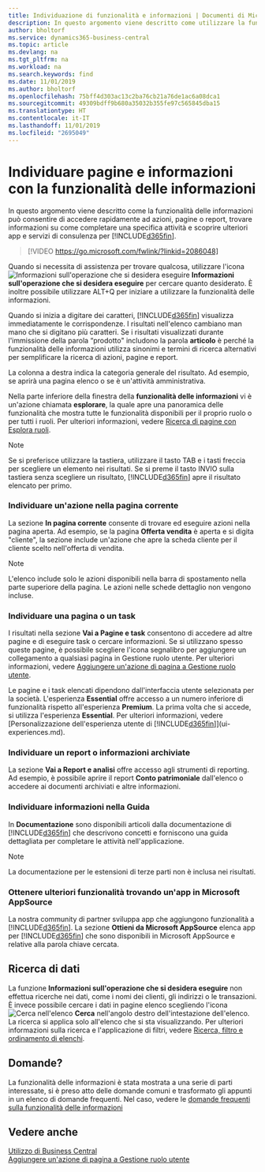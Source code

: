 ```yaml
---
title: Individuazione di funzionalità e informazioni | Documenti di Microsoft
description: In questo argomento viene descritto come utilizzare la funzionalità di ricerca per trovare azioni, pagine, report, documentazione e dati nonché altre app e servizi di consulenza.
author: bholtorf
ms.service: dynamics365-business-central
ms.topic: article
ms.devlang: na
ms.tgt_pltfrm: na
ms.workload: na
ms.search.keywords: find
ms.date: 11/01/2019
ms.author: bholtorf
ms.openlocfilehash: 75bff4d303ac13c2ba76cb21a76de1ac6a08dca1
ms.sourcegitcommit: 49309bdff9b680a35032b355fe97c565845dba15
ms.translationtype: HT
ms.contentlocale: it-IT
ms.lasthandoff: 11/01/2019
ms.locfileid: "2695049"
---
```

# <a name="finding-pages-and-information-with-tell-me"></a>Individuare pagine e informazioni con la funzionalità delle informazioni  
In questo argomento viene descritto come la funzionalità delle informazioni può consentire di accedere rapidamente ad azioni, pagine o report, trovare informazioni su come completare una specifica attività e scoprire ulteriori app e servizi di consulenza per  [!INCLUDE[d365fin](includes/d365fin_md.md)].  


> [!VIDEO https://go.microsoft.com/fwlink/?linkid=2086048]

Quando si necessita di assistenza per trovare qualcosa, utilizzare l'icona ![Informazioni sull'operazione che si desidera eseguire](media/ui-search/search.png "Cerca pagina o report") **Informazioni sull'operazione che si desidera eseguire** per cercare quanto desiderato. È inoltre possibile utilizzare ALT+Q per iniziare a utilizzare la funzionalità delle informazioni.

Quando si inizia a digitare dei caratteri, [!INCLUDE[d365fin](includes/d365fin_md.md)] visualizza immediatamente le corrispondenze. I risultati nell'elenco cambiano man mano che si digitano più caratteri. Se i risultati visualizzati durante l'immissione della parola “prodotto" includono la parola **articolo** è perché la funzionalità delle informazioni utilizza sinonimi e termini di ricerca alternativi per semplificare la ricerca di azioni, pagine e report.

La colonna a destra indica la categoria generale del risultato. Ad esempio, se aprirà una pagina elenco o se è un'attività amministrativa.  

Nella parte inferiore della finestra della **funzionalità delle informazioni** vi è un'azione chiamata **esplorare**, la quale apre una panoramica delle funzionalità che mostra tutte le funzionalità disponibili per il proprio ruolo o per tutti i ruoli. Per ulteriori informazioni, vedere [Ricerca di pagine con Esplora ruoli](ui-role-explorer.md).

> [!NOTE]  
>   Se si preferisce utilizzare la tastiera, utilizzare il tasto TAB e i tasti freccia per scegliere un elemento nei risultati. Se si preme il tasto INVIO sulla tastiera senza scegliere un risultato, [!INCLUDE[d365fin](includes/d365fin_md.md)] apre il risultato elencato per primo.

### <a name="finding-an-action-on-the-current-page"></a>Individuare un'azione nella pagina corrente
La sezione **In pagina corrente** consente di trovare ed eseguire azioni nella pagina aperta. Ad esempio, se la pagina **Offerta vendita** è aperta e si digita "cliente", la sezione include un'azione che apre la scheda cliente per il cliente scelto nell'offerta di vendita.

> [!NOTE]  
>   L'elenco include solo le azioni disponibili nella barra di spostamento nella parte superiore della pagina. Le azioni nelle schede dettaglio non vengono incluse.  

### <a name="finding-a-page-or-a-task"></a>Individuare una pagina o un task
I risultati nella sezione **Vai a Pagine e task** consentono di accedere ad altre pagine e di eseguire task o cercare informazioni. Se si utilizzano spesso queste pagine, è possibile scegliere l'icona segnalibro per aggiungere un collegamento a qualsiasi pagina in Gestione ruolo utente. Per ulteriori informazioni, vedere [Aggiungere un'azione di pagina a Gestione ruolo utente](ui-bookmarks.md).

Le pagine e i task elencati dipendono dall'interfaccia utente selezionata per la società. L'esperienza **Essential** offre accesso a un numero inferiore di funzionalità rispetto all'esperienza **Premium**. La prima volta che si accede, si utilizza l'esperienza **Essential**. Per ulteriori informazioni, vedere [Personalizzazione dell'esperienza utente di [!INCLUDE[d365fin](includes/d365fin_md.md)]](ui-experiences.md).

### <a name="finding-a-report-or-archived-information"></a>Individuare un report o informazioni archiviate
La sezione **Vai a Report e analisi** offre accesso agli strumenti di reporting. Ad esempio, è possibile aprire il report **Conto patrimoniale** dall'elenco o accedere ai documenti archiviati e altre informazioni.  

### <a name="finding-information-in-the-help"></a>Individuare informazioni nella Guida
In **Documentazione** sono disponibili articoli dalla documentazione di [!INCLUDE[d365fin](includes/d365fin_md.md)] che descrivono concetti e forniscono una guida dettagliata per completare le attività nell'applicazione.    

> [!NOTE]  
> La documentazione per le estensioni di terze parti non è inclusa nei risultati.

### <a name="getting-more-functionality-by-finding-an-app-on-microsoft-appsource"></a>Ottenere ulteriori funzionalità trovando un'app in Microsoft AppSource
La nostra community di partner sviluppa app che aggiungono funzionalità a [!INCLUDE[d365fin](includes/d365fin_md.md)]. La sezione **Ottieni da Microsoft AppSource** elenca app per [!INCLUDE[d365fin](includes/d365fin_md.md)] che sono disponibili in Microsoft AppSource e relative alla parola chiave cercata.

## <a name="searching-for-data"></a>Ricerca di dati
La funzione **Informazioni sull'operazione che si desidera eseguire** non effettua ricerche nei dati, come i nomi dei clienti, gli indirizzi o le transazioni. È invece possibile cercare i dati in pagine elenco scegliendo l'icona ![Cerca nell'elenco](media/ui-search/search-list.png "Icona Cerca nell'elenco") **Cerca** nell'angolo destro dell'intestazione dell'elenco. La ricerca si applica solo all'elenco che si sta visualizzando. Per ulteriori informazioni sulla ricerca e l'applicazione di filtri, vedere [Ricerca, filtro e ordinamento di elenchi](ui-enter-criteria-filters.md).

## <a name="questions"></a>Domande?
La funzionalità delle informazioni è stata mostrata a una serie di parti interessate, si è preso atto delle domande comuni e trasformato gli appunti in un elenco di domande frequenti. Nel caso, vedere le [domande frequenti sulla funzionalità delle informazioni](ui-search-faq.md)

## <a name="see-also"></a>Vedere anche
[Utilizzo di Business Central](ui-work-product.md)  
[Aggiungere un'azione di pagina a Gestione ruolo utente](ui-bookmarks.md)
